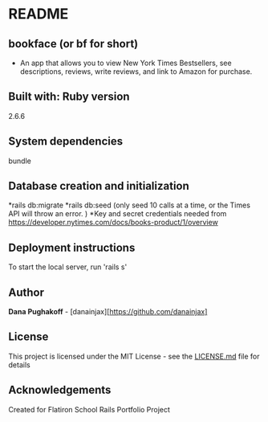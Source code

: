# README

## bookface (or bf for short)

* An app that allows you to view New York Times Bestsellers, see descriptions, reviews, write reviews, and link to Amazon for purchase.

## Built with: Ruby version
2.6.6

## System dependencies
bundle


## Database creation and initialization
*rails db:migrate
*rails db:seed (only seed 10 calls at a time, or the Times API will throw an error. )
*Key and secret credentials needed from https://developer.nytimes.com/docs/books-product/1/overview


## Deployment instructions
To start the local server, run 'rails s'

## Author
**Dana Pughakoff** - [danainjax][https://github.com/danainjax]

## License
This project is licensed under the MIT License - see the [LICENSE.md](LICENSE.md) file for details

## Acknowledgements
Created for Flatiron School Rails Portfolio Project


